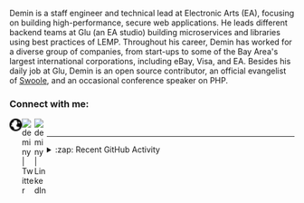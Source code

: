 Demin is a staff engineer and technical lead at Electronic Arts (EA), focusing on building high-performance, secure web applications. He leads different backend teams at Glu (an EA studio) building microservices and libraries using best practices of LEMP. Throughout his career, Demin has worked for a diverse group of companies, from start-ups to some of the Bay Area's largest international corporations, including eBay, Visa, and EA. Besides his daily job at Glu, Demin is an open source contributor, an official evangelist of [Swoole](https://github.com/swoole/swoole-src), and an occasional conference speaker on PHP.

### Connect with me:

[<img align="left" alt="https://deminy.in" width="22px" src="https://raw.githubusercontent.com/iconic/open-iconic/master/svg/globe.svg" />][website]
[<img align="left" alt="deminy | Twitter" width="22px" src="https://cdn.jsdelivr.net/npm/simple-icons@v3/icons/twitter.svg" />][twitter]
[<img align="left" alt="deminy | LinkedIn" width="22px" src="https://cdn.jsdelivr.net/npm/simple-icons@v3/icons/linkedin.svg" />][linkedin]

<br />

[website]: https://deminy.in
[linkedin]: https://www.linkedin.com/in/deminy
[twitter]: https://twitter.com/deminy

---

<details>
  <summary>:zap: Recent GitHub Activity</summary>

<!--START_SECTION:activity-->
1. 🗣 Commented on [#33](https://github.com/swoole/docker-swoole/issues/33) in [swoole/docker-swoole](https://github.com/swoole/docker-swoole)
2. 🗣 Commented on [#4881](https://github.com/swoole/swoole-src/issues/4881) in [swoole/swoole-src](https://github.com/swoole/swoole-src)
3. 🗣 Commented on [#4880](https://github.com/swoole/swoole-src/issues/4880) in [swoole/swoole-src](https://github.com/swoole/swoole-src)
4. 💪 Opened PR [#4880](https://github.com/swoole/swoole-src/pull/4880) in [swoole/swoole-src](https://github.com/swoole/swoole-src)
5. 🗣 Commented on [#2](https://github.com/deminy/swoole-by-examples/issues/2) in [deminy/swoole-by-examples](https://github.com/deminy/swoole-by-examples)
<!--END_SECTION:activity-->

</details>
